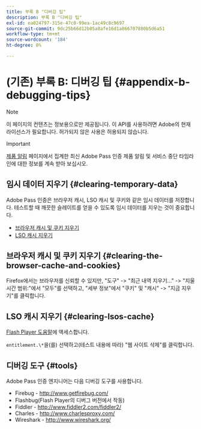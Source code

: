 ```yaml
---
title: 부록 B "디버깅 팁"
description: 부록 B "디버깅 팁"
exl-id: ea024797-315e-47c0-99ea-1ac49c8c9697
source-git-commit: 9dc25b66d12b05a8afe16d1a866707880b5d6a51
workflow-type: tm+mt
source-wordcount: '184'
ht-degree: 0%

---
```


# (기존) 부록 B: 디버깅 팁 {#appendix-b-debugging-tips}

>[!NOTE]
>
>이 페이지의 컨텐츠는 정보용으로만 제공됩니다. 이 API를 사용하려면 Adobe의 현재 라이선스가 필요합니다. 허가되지 않은 사용은 허용되지 않습니다.

>[!IMPORTANT]
>
> [제품 알림](/help/authentication/product-announcements.md) 페이지에서 집계한 최신 Adobe Pass 인증 제품 알림 및 서비스 중단 타임라인에 대한 정보를 계속 받아 보십시오.

## 임시 데이터 지우기 {#clearing-temporary-data}

Adobe Pass 인증은 브라우저 캐시, LSO 캐시 및 쿠키와 같은 임시 데이터를 저장합니다. 테스트할 때 깨끗한 슬레이트를 얻을 수 있도록 임시 데이터를 지우는 것이 중요합니다.

- [브라우저 캐시 및 쿠키 지우기](#clearing-the-browser-cache-and-cookies)
- [LSO 캐시 지우기](#clearing-lsos-cache)


## 브라우저 캐시 및 쿠키 지우기 {#clearing-the-browser-cache-and-cookies}

Firefox에서는 브라우저를 신뢰할 수 있지만, &quot;도구&quot; -\> &quot;최근 내역 지우기...&quot; -\> &quot;지울 시간 범위:&quot;에서 &quot;모두&quot;를 선택하고, &quot;세부 정보&quot;에서 &quot;쿠키&quot; 및 &quot;캐시&quot; -\> &quot;지금 지우기&quot;를 클릭합니다.


## LSO 캐시 지우기 {#clearing-lsos-cache}

[Flash Player 도움말](http://www.macromedia.com/support/documentation/en/flashplayer/help/settings_manager07.html)에 액세스합니다.

```entitlement.\*```을(를) 선택하고(테스트 내용에 따라) &quot;웹 사이트 삭제&quot;를 클릭합니다.


## 디버깅 도구 {#tools}

Adobe Pass 인증 엔지니어는 다음 디버깅 도구를 사용합니다.

- Firebug - <http://www.getfirebug.com/>
- Flashbug(Flash Player의 디버그 버전에서 작동)
- Fiddler - <http://www.fiddler2.com/fiddler2/>
- Charles - <http://www.charlesproxy.com/>
- Wireshark - <http://www.wireshark.org/>
